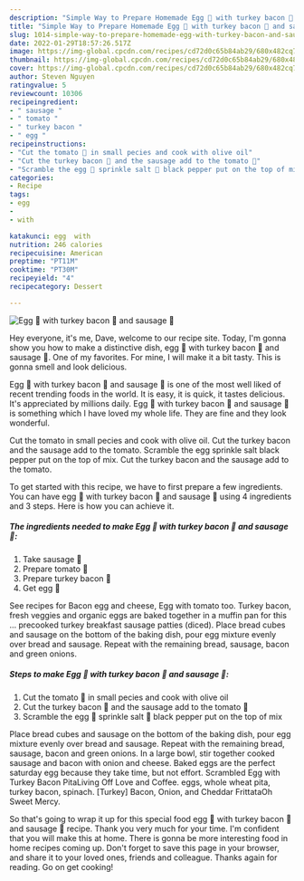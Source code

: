 ```yaml
---
description: "Simple Way to Prepare Homemade Egg 🥚 with turkey bacon 🥓 and sausage 🌭"
title: "Simple Way to Prepare Homemade Egg 🥚 with turkey bacon 🥓 and sausage 🌭"
slug: 1014-simple-way-to-prepare-homemade-egg-with-turkey-bacon-and-sausage
date: 2022-01-29T18:57:26.517Z
image: https://img-global.cpcdn.com/recipes/cd72d0c65b84ab29/680x482cq70/egg-with-turkey-bacon-and-sausage-recipe-main-photo.jpg
thumbnail: https://img-global.cpcdn.com/recipes/cd72d0c65b84ab29/680x482cq70/egg-with-turkey-bacon-and-sausage-recipe-main-photo.jpg
cover: https://img-global.cpcdn.com/recipes/cd72d0c65b84ab29/680x482cq70/egg-with-turkey-bacon-and-sausage-recipe-main-photo.jpg
author: Steven Nguyen
ratingvalue: 5
reviewcount: 10306
recipeingredient:
- " sausage "
- " tomato "
- " turkey bacon "
- " egg "
recipeinstructions:
- "Cut the tomato 🍅 in small pecies and cook with olive oil"
- "Cut the turkey bacon 🥓 and the sausage add to the tomato 🍅"
- "Scramble the egg 🥚 sprinkle salt 🧂 black pepper put on the top of mix"
categories:
- Recipe
tags:
- egg
- 
- with

katakunci: egg  with 
nutrition: 246 calories
recipecuisine: American
preptime: "PT11M"
cooktime: "PT30M"
recipeyield: "4"
recipecategory: Dessert

---
```



![Egg 🥚 with turkey bacon 🥓 and sausage 🌭](https://img-global.cpcdn.com/recipes/cd72d0c65b84ab29/680x482cq70/egg-with-turkey-bacon-and-sausage-recipe-main-photo.jpg)

Hey everyone, it's me, Dave, welcome to our recipe site. Today, I'm gonna show you how to make a distinctive dish, egg 🥚 with turkey bacon 🥓 and sausage 🌭. One of my favorites. For mine, I will make it a bit tasty. This is gonna smell and look delicious.

Egg 🥚 with turkey bacon 🥓 and sausage 🌭 is one of the most well liked of recent trending foods in the world. It is easy, it is quick, it tastes delicious. It's appreciated by millions daily. Egg 🥚 with turkey bacon 🥓 and sausage 🌭 is something which I have loved my whole life. They are fine and they look wonderful.

Cut the tomato in small pecies and cook with olive oil. Cut the turkey bacon and the sausage add to the tomato. Scramble the egg sprinkle salt black pepper put on the top of mix. Cut the turkey bacon and the sausage add to the tomato.


To get started with this recipe, we have to first prepare a few ingredients. You can have egg 🥚 with turkey bacon 🥓 and sausage 🌭 using 4 ingredients and 3 steps. Here is how you can achieve it.

<!--inarticleads1-->

##### The ingredients needed to make Egg 🥚 with turkey bacon 🥓 and sausage 🌭:

1. Take  sausage 🌭
1. Prepare  tomato 🍅
1. Prepare  turkey bacon 🥓
1. Get  egg 🥚


See recipes for Bacon egg and cheese, Egg with tomato too. Turkey bacon, fresh veggies and organic eggs are baked together in a muffin pan for this … precooked turkey breakfast sausage patties (diced). Place bread cubes and sausage on the bottom of the baking dish, pour egg mixture evenly over bread and sausage. Repeat with the remaining bread, sausage, bacon and green onions. 

<!--inarticleads2-->

##### Steps to make Egg 🥚 with turkey bacon 🥓 and sausage 🌭:

1. Cut the tomato 🍅 in small pecies and cook with olive oil
1. Cut the turkey bacon 🥓 and the sausage add to the tomato 🍅
1. Scramble the egg 🥚 sprinkle salt 🧂 black pepper put on the top of mix


Place bread cubes and sausage on the bottom of the baking dish, pour egg mixture evenly over bread and sausage. Repeat with the remaining bread, sausage, bacon and green onions. In a large bowl, stir together cooked sausage and bacon with onion and cheese. Baked eggs are the perfect saturday egg because they take time, but not effort. Scrambled Egg with Turkey Bacon PitaLiving Off Love and Coffee. eggs, whole wheat pita, turkey bacon, spinach. [Turkey] Bacon, Onion, and Cheddar FrittataOh Sweet Mercy. 

So that's going to wrap it up for this special food egg 🥚 with turkey bacon 🥓 and sausage 🌭 recipe. Thank you very much for your time. I'm confident that you will make this at home. There is gonna be more interesting food in home recipes coming up. Don't forget to save this page in your browser, and share it to your loved ones, friends and colleague. Thanks again for reading. Go on get cooking!
